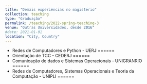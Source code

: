 ```yaml
---
title: "Demais experiências no magistério"
collection: teaching
type: "Graduação"
permalink: /teaching/2022-spring-teaching-3
venue: "Outras Universidades, desde 2016"
#date: 2021-01-01
location: "City, Country"
---
```

- Redes de Computadores e Python - UERJ
======
- Orientação de TCC - CEDERJ
======
- Comunicação de dados e Sistemas Operacionais - UNIGRANRIO
======
- Redes de Computadores, Sistemas Operacionais e Teoria da Computação - UNIPLI
======